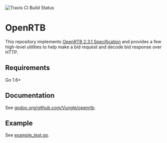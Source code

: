 ![Travis CI Build Status](https://travis-ci.org/Vungle/openrtb.svg?branch=master)

# OpenRTB

This repository implements [OpenRTB 2.3.1 Specification][openrtb-spec] and
provides a few high-level utilities to help make a bid request and decode bid
response over HTTP.

[openrtb-spec]: http://www.iab.net/media/file/OpenRTB_API_Specification_Version_2_3_1.pdf

## Requirements

Go 1.6+

## Documentation

See [godoc.org/github.com/Vungle/openrtb](godoc.org/github.com/Vungle/openrtb).

## Example

See [example_test.go](openrtbutil/example_test.go).
